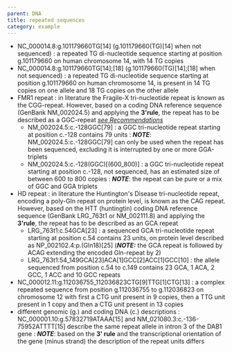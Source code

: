 ```yaml
---
parent: DNA
title: repeated sequences
category: example
---
```


*	NC\_000014.8:g.101179660TG[14] (g.101179660(TG)[14] when not sequenced)
	:	a repeated TG di-nucleotide sequence starting at position g.101179660 on human chromosome 14, with 14 TG copies
*	NC\_000014.8:g.101179660TG[14];[18] (g.101179660(TG)[14];[18] when not sequenced)
	:	a repeated TG di-nucleotide sequence starting at position g.101179660 on human chromosome 14, is present in 14 TG copies on one allele and 18 TG copies on the other allele
*	FMR1 repeat
	:	in literature the Fragile-X tri-nucleotide repeat is known as the CGG-repeat. However, based on a coding DNA reference sequence (GenBank NM\_002024.5) and applying the **3'rule**, the repeat has to be described as a GGC-repeat [_see Recommendations_](/recommendations/general/)
	*	NM\_002024.5:c.-128GGC[79]
	:	a GGC tri-nucleotide repeat starting at position c.-128 contains 79 units
	:	_**NOTE**_:	NM\_002024.5:c.-128GGC[79] can only be used when the repeat has been sequenced, excluding it is interrupted by one or more GGA-triplets
	*	NM\_002024.5:c.-128(GGC)[(600\_800)]
	:	a GGC tri-nucleotide repeat starting at position c.-128, not sequenced, has an estimated size of between 600 to 800 copies
	:	_**NOTE**_:	the repeat can be pure or a mix of GGC and GGA triplets
*	HD repeat
	:	in literature the Huntington's Disease tri-nucleotide repeat, encoding a poly-Gln repeat on protein level, is known as the CAG repeat. However, based on the HTT (huntingtin) coding DNA reference sequence (GenBank LRG\_763t1 or NM\_002111.8) and applying the **3'rule**, the repeat has to be described as an GCA repeat
	*	LRG\_763t1:c.54GCA[23]
	:	a sequenced GCA tri-nucleotide repeat starting at position c.54 contains 23 units, on protein level described as NP\_002102.4:p.(Gln18)[25] (_**NOTE:**_ the GCA repeat is followed by ACAG extending the encoded Gln-repeat by 2)
	*	LRG\_763t1:54\_149GCA[23]ACA[1]GCC[2]ACC[1]GCC[10]
	:	the allele sequenced from position c.54 to c.149 contains 23 GCA, 1 ACA, 2 GCC, 1 ACC and 10 GCC repeats 
*	NC\_000012.11:g.112036755\_112036823CTG[9]TTG[1]CTG[13]
	:	a complex repeated sequence from position g.112036755 to g.112036823 on chromosome 12 with first a CTG unit present in 9 copies, then a TTG unit present in 1 copy and then a CTG unit present in 13 copies
*	different genomic (g.) and coding DNA (c.) descriptions
	:	NC\_000001.10:g.57832719ATAAA[15] and NM\_021080.3:c.-136-75952ATTTT[15] describe the same repeat allele in intron 3 of the DAB1 gene
	:	_**NOTE**_:	based on the **3' rule** and the transcriptional orientation of the gene (minus strand) the description of the repeat units differs
